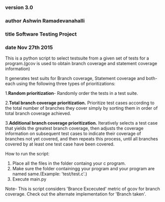 ### version  3.0
### author   Ashwin Ramadevanahalli
### title    Software Testing Project
### date	   Nov 27th 2015

This is a python script to select testsuite from a given set of tests for a program.(gcov is used to obtain branch coverage and statement coverage information)

It generates test suits for Branch coverage, Statement coverage and both-each using the following three types of prioritizations:

1.**Random prioritization**- Randomly order the tests in a test suite.


2.**Total branch coverage prioritization.** Prioritize test cases according to the total number of branches they cover simply by sorting them in order of total branch coverage achieved.


3.**Additional branch coverage prioritization.** Iteratively selects a test case that yields the greatest branch coverage, then adjusts the coverage information on subsequent test cases to indicate their coverage of branches not yet covered, and then repeats this process, until all branches covered by at least one test case have been covered.  

How to run the script:
1. Place all the files in the folder containg your c program.
2. Make sure the folder containingg your program and your program are named same.(Example: 'test/test.c'.)
3. Execute main.py


Note- This is script considers 'Brance Excecuted' metric of gcov for branch coverage. Check out the alternate implementation for 'Branch taken'. 
